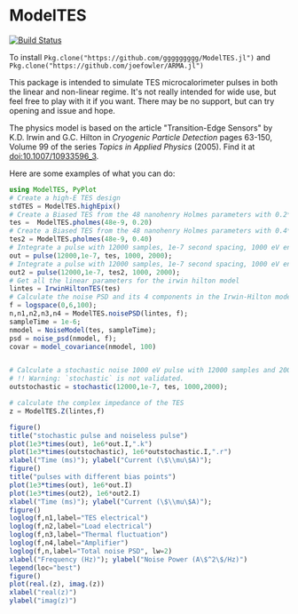 # ModelTES

[![Build Status](https://travis-ci.org/ggggggggg/ModelTES.jl.svg?branch=master)](https://travis-ci.org/ggggggggg/ModelTES.jl)

To install `Pkg.clone("https://github.com/ggggggggg/ModelTES.jl")`
and
`Pkg.clone("https://github.com/joefowler/ARMA.jl")`

This package is intended to simulate TES microcalorimeter pulses in both the linear and non-linear
regime. It's not really intended for wide use, but feel free to play with it if you want. There may
be no support, but can try opening and issue and hope.

The physics model is based on the article "Transition-Edge Sensors" by
K.D. Irwin and G.C. Hilton in _Cryogenic Particle Detection_ pages 63-150,
Volume 99 of the series _Topics in Applied Physics_ (2005). Find it at
[doi:10.1007/10933596_3](http://doi.org/10.1007/10933596_3).

Here are some examples of what you can do:

```julia
using ModelTES, PyPlot
# Create a high-E TES design
stdTES = ModelTES.highEpix()
# Create a Biased TES from the 48 nanohenry Holmes parameters with 0.2*Rn resistance
tes =  ModelTES.pholmes(48e-9, 0.20)
# Create a Biased TES from the 48 nanohenry Holmes parameters with 0.4*Rn resistance
tes2 = ModelTES.pholmes(48e-9, 0.40)
# Integrate a pulse with 12000 samples, 1e-7 second spacing, 1000 eV energy, 2000 presamples
out = pulse(12000,1e-7, tes, 1000, 2000);
# Integrate a pulse with 12000 samples, 1e-7 second spacing, 1000 eV energy, 2000 presamples from the higher biased version of the same tes
out2 = pulse(12000,1e-7, tes2, 1000, 2000);
# Get all the linear parameters for the irwin hilton model
lintes = IrwinHiltonTES(tes)
# Calculate the noise PSD and its 4 components in the Irwin-Hilton model
f = logspace(0,6,100);
n,n1,n2,n3,n4 = ModelTES.noisePSD(lintes, f);
sampleTime = 1e-6;
nmodel = NoiseModel(tes, sampleTime);
psd = noise_psd(nmodel, f);
covar = model_covariance(nmodel, 100)


# Calculate a stochastic noise 1000 eV pulse with 12000 samples and 2000 presmples
# !! Warning: `stochastic` is not validated.
outstochastic = stochastic(12000,1e-7, tes, 1000,2000);

# calculate the complex impedance of the TES
z = ModelTES.Z(lintes,f)

figure()
title("stochastic pulse and noiseless pulse")
plot(1e3*times(out), 1e6*out.I,".k")
plot(1e3*times(outstochastic), 1e6*outstochastic.I,".r")
xlabel("Time (ms)"); ylabel("Current (\$\\mu\$A)");
figure()
title("pulses with different bias points")
plot(1e3*times(out), 1e6*out.I)
plot(1e3*times(out2), 1e6*out2.I)
xlabel("Time (ms)"); ylabel("Current (\$\\mu\$A)");
figure()
loglog(f,n1,label="TES electrical")
loglog(f,n2,label="Load electrical")
loglog(f,n3,label="Thermal fluctuation")
loglog(f,n4,label="Amplifier")
loglog(f,n,label="Total noise PSD", lw=2)
xlabel("Frequency (Hz)"); ylabel("Noise Power (A\$^2\$/Hz)")
legend(loc="best")
figure()
plot(real.(z), imag.(z))
xlabel("real(z)")
ylabel("imag(z)")
```
